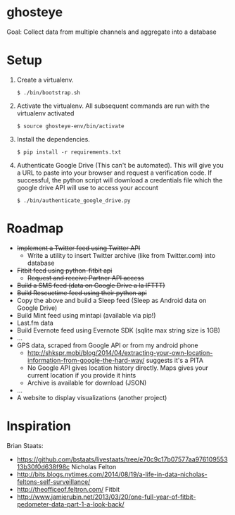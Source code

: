 ghosteye
========

Goal: Collect data from multiple channels and aggregate into a database

Setup
=======
1. Create a virtualenv.

    ```
    $ ./bin/bootstrap.sh
    ```

2. Activate the virtualenv.  All subsequent commands are run with the virtualenv activated

    ```
    $ source ghosteye-env/bin/activate
    ```

3. Install the dependencies.  

    ```
    $ pip install -r requirements.txt
    ```

4. Authenticate Google Drive (This can't be automated).  This will give you a URL to paste into your browser and request a verification code.  If successful, the python script will download a credentials file which the google drive API will use to access your account

    ```
    $ ./bin/authenticate_google_drive.py
    ```


Roadmap
=======

*   ~~Implement a Twitter feed using Twitter API~~
    *   Write a utility to insert Twitter archive (like from Twitter.com) into database
*   ~~Fitbit feed using python-fitbit api~~
    *   ~~Request and receive Partner API access~~
*   ~~Build a SMS feed (data on Google Drive a la IFTTT)~~
*   ~~Build Rescuetime feed using their python api~~
*   Copy the above and build a Sleep feed (Sleep as Android data on Google Drive)
*   Build Mint feed using mintapi (available via pip!)
*   Last.fm data
*   Build Evernote feed using Evernote SDK (sqlite max string size is 1GB)
*   ...
*   GPS data, scraped from Google API or from my android phone
    *   http://shkspr.mobi/blog/2014/04/extracting-your-own-location-information-from-google-the-hard-way/ suggests it's a PITA
    *   No Google API gives location history directly.  Maps gives your current location if you provide it hints
    *   Archive is available for download (JSON)
*   ...
*   A website to display visualizations (another project)

Inspiration
=======
Brian Staats: 
- https://github.com/bstaats/livestaats/tree/e70c9c17b07577aa97610955313b30f0d638f98c
Nicholas Felton 
- http://bits.blogs.nytimes.com/2014/08/19/a-life-in-data-nicholas-feltons-self-surveillance/
- http://theofficeof.feltron.com/
Fitbit
- http://www.jamierubin.net/2013/03/20/one-full-year-of-fitbit-pedometer-data-part-1-a-look-back/

